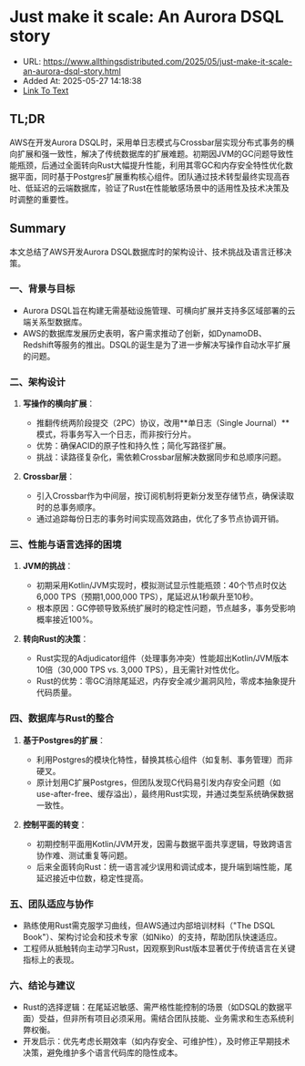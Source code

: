 # Just make it scale: An Aurora DSQL story
- URL: https://www.allthingsdistributed.com/2025/05/just-make-it-scale-an-aurora-dsql-story.html
- Added At: 2025-05-27 14:18:38
- [Link To Text](2025-05-27-just-make-it-scale-an-aurora-dsql-story_raw.md)

## TL;DR


AWS在开发Aurora DSQL时，采用单日志模式与Crossbar层实现分布式事务的横向扩展和强一致性，解决了传统数据库的扩展难题。初期因JVM的GC问题导致性能瓶颈，后通过全面转向Rust大幅提升性能，利用其零GC和内存安全特性优化数据平面，同时基于Postgres扩展重构核心组件。团队通过技术转型最终实现高吞吐、低延迟的云端数据库，验证了Rust在性能敏感场景中的适用性及技术决策及时调整的重要性。

## Summary


本文总结了AWS开发Aurora DSQL数据库时的架构设计、技术挑战及语言迁移决策。

### 一、背景与目标
- Aurora DSQL旨在构建无需基础设施管理、可横向扩展并支持多区域部署的云端关系型数据库。
- AWS的数据库发展历史表明，客户需求推动了创新，如DynamoDB、Redshift等服务的推出。DSQL的诞生是为了进一步解决写操作自动水平扩展的问题。

### 二、架构设计
1. **写操作的横向扩展**：
   - 推翻传统两阶段提交（2PC）协议，改用**单日志（Single Journal）**模式，将事务写入一个日志，而非按行分片。
   - 优势：确保ACID的原子性和持久性；简化写路径扩展。
   - 挑战：读路径复杂化，需依赖Crossbar层解决数据同步和总顺序问题。

2. **Crossbar层**：
   - 引入Crossbar作为中间层，按订阅机制将更新分发至存储节点，确保读取时的总事务顺序。
   - 通过追踪每份日志的事务时间实现高效路由，优化了多节点协调开销。

### 三、性能与语言选择的困境
1. **JVM的挑战**：
   - 初期采用Kotlin/JVM实现时，模拟测试显示性能瓶颈：40个节点时仅达6,000 TPS（预期1,000,000 TPS），尾延迟从1秒飙升至10秒。
   - 根本原因：GC停顿导致系统扩展时的稳定性问题，节点越多，事务受影响概率接近100%。

2. **转向Rust的决策**：
   - Rust实现的Adjudicator组件（处理事务冲突）性能超出Kotlin/JVM版本10倍（30,000 TPS vs. 3,000 TPS），且无需针对性优化。
   - Rust的优势：零GC消除尾延迟，内存安全减少漏洞风险，零成本抽象提升代码质量。

### 四、数据库与Rust的整合
1. **基于Postgres的扩展**：
   - 利用Postgres的模块化特性，替换其核心组件（如复制、事务管理）而非硬叉。
   - 原计划用C扩展Postgres，但团队发现C代码易引发内存安全问题（如use-after-free、缓存溢出），最终用Rust实现，并通过类型系统确保数据一致性。

2. **控制平面的转变**：
   - 初期控制平面用Kotlin/JVM开发，因需与数据平面共享逻辑，导致跨语言协作难、测试重复等问题。
   - 后来全面转向Rust：统一语言减少误用和调试成本，提升端到端性能，尾延迟接近中位数，稳定性提高。

### 五、团队适应与协作
- 熟练使用Rust需克服学习曲线，但AWS通过内部培训材料（"The DSQL Book"）、架构讨论会和技术专家（如Niko）的支持，帮助团队快速适应。
- 工程师从抵触转向主动学习Rust，因观察到Rust版本显著优于传统语言在关键指标上的表现。

### 六、结论与建议
- Rust的选择逻辑：在尾延迟敏感、需严格性能控制的场景（如DSQL的数据平面）受益，但非所有项目必须采用。需结合团队技能、业务需求和生态系统利弊权衡。
- 开发启示：优先考虑长期效率（如内存安全、可维护性），及时修正早期技术决策，避免维护多个语言代码库的隐性成本。
